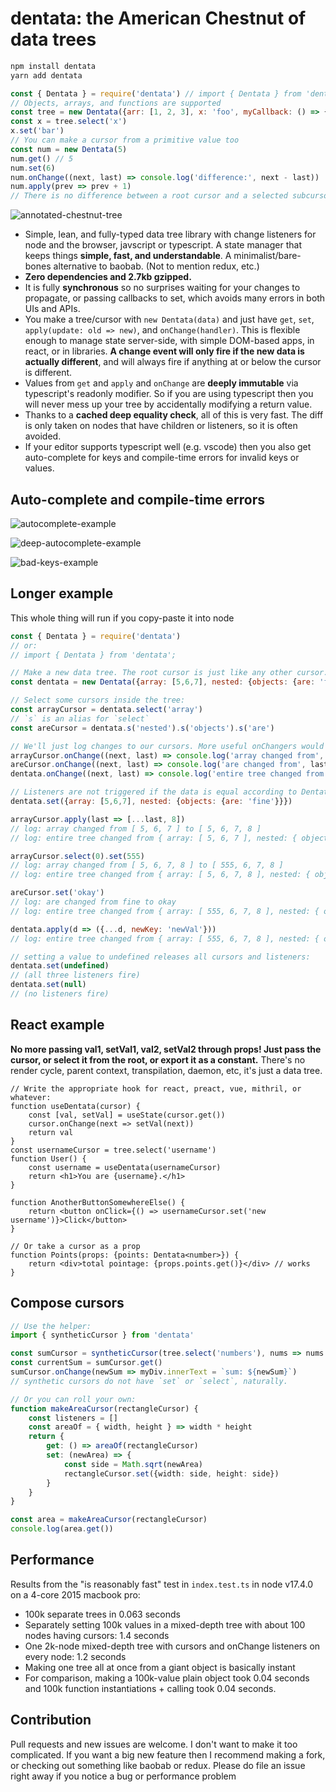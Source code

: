 # dentata: the American Chestnut of data trees

```bash
npm install dentata
yarn add dentata
```

```js
const { Dentata } = require('dentata') // import { Dentata } from 'dentata'
// Objects, arrays, and functions are supported
const tree = new Dentata({arr: [1, 2, 3], x: 'foo', myCallback: () => {}})
const x = tree.select('x')
x.set('bar')
// You can make a cursor from a primitive value too
const num = new Dentata(5)
num.get() // 5
num.set(6)
num.onChange((next, last) => console.log('difference:', next - last))
num.apply(prev => prev + 1)
// There is no difference between a root cursor and a selected subcursor
```

![annotated-chestnut-tree](https://user-images.githubusercontent.com/10591373/152053585-4b392b90-af82-44d2-ad46-fc7c39c560cb.jpg)

- Simple, lean, and fully-typed data tree library with change listeners for node and the browser, javscript or typescript. A state manager that keeps things **simple, fast, and understandable**. A minimalist/bare-bones alternative to baobab. (Not to mention redux, etc.)
- **Zero dependencies and 2.7kb gzipped.**
- It is fully **synchronous** so no surprises waiting for your changes to propagate, or passing callbacks to set, which avoids many errors in both UIs and APIs.
- You make a tree/cursor with `new Dentata(data)` and just have `get`, `set`, `apply(update: old => new)`, and `onChange(handler)`. This is flexible enough to manage state server-side, with simple DOM-based apps, in react, or in libraries. **A change event will only fire if the new data is actually different**, and will always fire if anything at or below the cursor is different.
- Values from `get` and `apply` and `onChange` are **deeply immutable** via typescript's readonly modifier. So if you are using typescript then you will never mess up your tree by accidentally modifying a return value.
- Thanks to a **cached deep equality check**, all of this is very fast. The diff is only taken on nodes that have children or listeners, so it is often avoided.
- If your editor supports typescript well (e.g. vscode) then you also get auto-complete for keys and compile-time errors for invalid keys or values.

## Auto-complete and compile-time errors

![autocomplete-example](https://user-images.githubusercontent.com/10591373/152046346-fe840b8a-7916-4873-92ad-8b4459fb381c.png)

![deep-autocomplete-example](https://user-images.githubusercontent.com/10591373/152046523-861a5860-1a45-4e3b-a412-257e56ea370d.png)

![bad-keys-example](https://user-images.githubusercontent.com/10591373/152046307-0e0f8884-f2cb-4434-82d9-1cf151e23fa8.png)

## Longer example

This whole thing will run if you copy-paste it into node

```js
const { Dentata } = require('dentata')
// or:
// import { Dentata } from 'dentata';

// Make a new data tree. The root cursor is just like any other cursor.
const dentata = new Dentata({array: [5,6,7], nested: {objects: {are: 'fine'}}})

// Select some cursors inside the tree:
const arrayCursor = dentata.select('array')
// `s` is an alias for `select`
const areCursor = dentata.s('nested').s('objects').s('are')

// We'll just log changes to our cursors. More useful onChangers would update UI or trigger server actions or recalculate a value or whatever.
arrayCursor.onChange((next, last) => console.log('array changed from', last,  'to',  next))
areCursor.onChange((next, last) => console.log('are changed from', last,  'to',  next))
dentata.onChange((next, last) => console.log('entire tree changed from', last,  'to',  next))

// Listeners are not triggered if the data is equal according to Dentata.deepEquals
dentata.set({array: [5,6,7], nested: {objects: {are: 'fine'}}})

arrayCursor.apply(last => [...last, 8])
// log: array changed from [ 5, 6, 7 ] to [ 5, 6, 7, 8 ]
// log: entire tree changed from { array: [ 5, 6, 7 ], nested: { objects: { are: 'fine' } } } to { array: [ 5, 6, 7, 8 ], nested: { objects: { are: 'fine' } } }

arrayCursor.select(0).set(555)
// log: array changed from [ 5, 6, 7, 8 ] to [ 555, 6, 7, 8 ]
// log: entire tree changed from { array: [ 5, 6, 7, 8 ], nested: { objects: { are: 'fine' } } } to { array: [ 555, 6, 7, 8 ], nested: { objects: { are: 'fine' } } }

areCursor.set('okay')
// log: are changed from fine to okay
// log: entire tree changed from { array: [ 555, 6, 7, 8 ], nested: { objects: { are: 'fine' } } } to { array: [ 555, 6, 7, 8 ], nested: { objects: { are: 'okay' } } }

dentata.apply(d => ({...d, newKey: 'newVal'}))
// log: entire tree changed from { array: [ 555, 6, 7, 8 ], nested: { objects: { are: 'okay' } } } to { array: [ 555, 6, 7, 8 ], nested: { objects: { are: 'okay' } }, newKey: 'newVal' }

// setting a value to undefined releases all cursors and listeners:
dentata.set(undefined)
// (all three listeners fire)
dentata.set(null)
// (no listeners fire)
```

## React example

**No more passing val1, setVal1, val2, setVal2 through props! Just pass the cursor, or select it from the root, or export it as a constant.** There's no render cycle, parent context, transpilation, daemon, etc, it's just a data tree.

```tsx
// Write the appropriate hook for react, preact, vue, mithril, or whatever:
function useDentata(cursor) {
    const [val, setVal] = useState(cursor.get())
    cursor.onChange(next => setVal(next))
    return val
}
const usernameCursor = tree.select('username')
function User() {
    const username = useDentata(usernameCursor)
    return <h1>You are {username}.</h1>
}

function AnotherButtonSomewhereElse() {
    return <button onClick={() => usernameCursor.set('new username')}>Click</button>
}

// Or take a cursor as a prop
function Points(props: {points: Dentata<number>}) {
    return <div>total pointage: {props.points.get()}</div> // works
}
```

## Compose cursors

```ts
// Use the helper:
import { syntheticCursor } from 'dentata'

const sumCursor = syntheticCursor(tree.select('numbers'), nums => nums.reduce((x, y) => x + y, 0))
const currentSum = sumCursor.get()
sumCursor.onChange(newSum => myDiv.innerText = `sum: ${newSum}`)
// synthetic cursors do not have `set` or `select`, naturally.

// Or you can roll your own:
function makeAreaCursor(rectangleCursor) {
    const listeners = []
    const areaOf = { width, height } => width * height
    return {
        get: () => areaOf(rectangleCursor)
        set: (newArea) => {
            const side = Math.sqrt(newArea)
            rectangleCursor.set({width: side, height: side})
        }
    }
}

const area = makeAreaCursor(rectangleCursor)
console.log(area.get())
```

## Performance

Results from the "is reasonably fast" test in `index.test.ts` in node v17.4.0 on a 4-core 2015 macbook pro:

- 100k separate trees in 0.063 seconds
- Separately setting 100k values in a mixed-depth tree with about 100 nodes having cursors: 1.4 seconds
- One 2k-node mixed-depth tree with cursors and onChange listeners  on every node: 1.2 seconds
- Making one tree all at once from a giant object is basically instant
- For comparison, making a 100k-value plain object took 0.04 seconds and 100k function instantiations + calling took 0.04 seconds.

## Contribution

Pull requests and new issues are welcome. I don't want to make it too complicated. If you want a big new feature then I recommend making a fork, or checking out something like baobab or redux. Please do file an issue right away if you notice a bug or performance problem